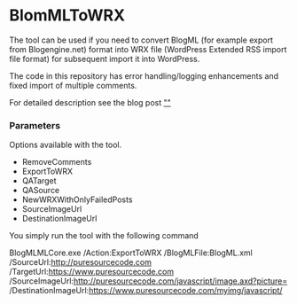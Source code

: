 # BlomMLToWRX

The tool can be used if you need to convert BlogML (for example export from Blogengine.net) format into WRX file (WordPress Extended RSS import file format) for subsequent import it into WordPress.

The code in this repository has error handling/logging enhancements and fixed import of multiple comments.

For detailed description see the blog post [""](http://puresourcecode.com/)

### Parameters

Options available with the tool.  
  * RemoveComments  
  * ExportToWRX  
  * QATarget  
  * QASource  
  * NewWRXWithOnlyFailedPosts
  * SourceImageUrl
  * DestinationImageUrl

You simply run the tool with the following command

BlogMLMLCore.exe 
    /Action:ExportToWRX 
    /BlogMLFile:BlogML.xml 
    /SourceUrl:http://puresourcecode.com 
    /TargetUrl:https://www.puresourcecode.com 
    /SourceImageUrl:http://puresourcecode.com/javascript/image.axd?picture=
    /DestinationImageUrl:https://www.puresourcecode.com/myimg/javascript/